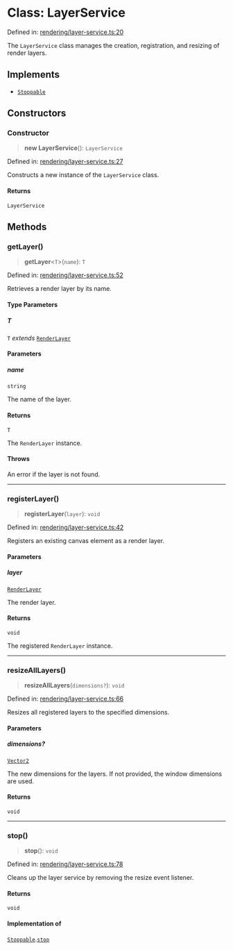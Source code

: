 # Class: LayerService

Defined in: [rendering/layer-service.ts:20](https://github.com/Forge-Game-Engine/Forge/blob/7a38cd584d26e8fac97f61bf2359fb32ea34a7fc/src/rendering/layer-service.ts#L20)

The `LayerService` class manages the creation, registration, and resizing of render layers.

## Implements

- [`Stoppable`](../interfaces/Stoppable.md)

## Constructors

### Constructor

> **new LayerService**(): `LayerService`

Defined in: [rendering/layer-service.ts:27](https://github.com/Forge-Game-Engine/Forge/blob/7a38cd584d26e8fac97f61bf2359fb32ea34a7fc/src/rendering/layer-service.ts#L27)

Constructs a new instance of the `LayerService` class.

#### Returns

`LayerService`

## Methods

### getLayer()

> **getLayer**\<`T`\>(`name`): `T`

Defined in: [rendering/layer-service.ts:52](https://github.com/Forge-Game-Engine/Forge/blob/7a38cd584d26e8fac97f61bf2359fb32ea34a7fc/src/rendering/layer-service.ts#L52)

Retrieves a render layer by its name.

#### Type Parameters

##### T

`T` *extends* [`RenderLayer`](RenderLayer.md)

#### Parameters

##### name

`string`

The name of the layer.

#### Returns

`T`

The `RenderLayer` instance.

#### Throws

An error if the layer is not found.

***

### registerLayer()

> **registerLayer**(`layer`): `void`

Defined in: [rendering/layer-service.ts:42](https://github.com/Forge-Game-Engine/Forge/blob/7a38cd584d26e8fac97f61bf2359fb32ea34a7fc/src/rendering/layer-service.ts#L42)

Registers an existing canvas element as a render layer.

#### Parameters

##### layer

[`RenderLayer`](RenderLayer.md)

The render layer.

#### Returns

`void`

The registered `RenderLayer` instance.

***

### resizeAllLayers()

> **resizeAllLayers**(`dimensions?`): `void`

Defined in: [rendering/layer-service.ts:66](https://github.com/Forge-Game-Engine/Forge/blob/7a38cd584d26e8fac97f61bf2359fb32ea34a7fc/src/rendering/layer-service.ts#L66)

Resizes all registered layers to the specified dimensions.

#### Parameters

##### dimensions?

[`Vector2`](Vector2.md)

The new dimensions for the layers. If not provided, the window dimensions are used.

#### Returns

`void`

***

### stop()

> **stop**(): `void`

Defined in: [rendering/layer-service.ts:78](https://github.com/Forge-Game-Engine/Forge/blob/7a38cd584d26e8fac97f61bf2359fb32ea34a7fc/src/rendering/layer-service.ts#L78)

Cleans up the layer service by removing the resize event listener.

#### Returns

`void`

#### Implementation of

[`Stoppable`](../interfaces/Stoppable.md).[`stop`](../interfaces/Stoppable.md#stop)
